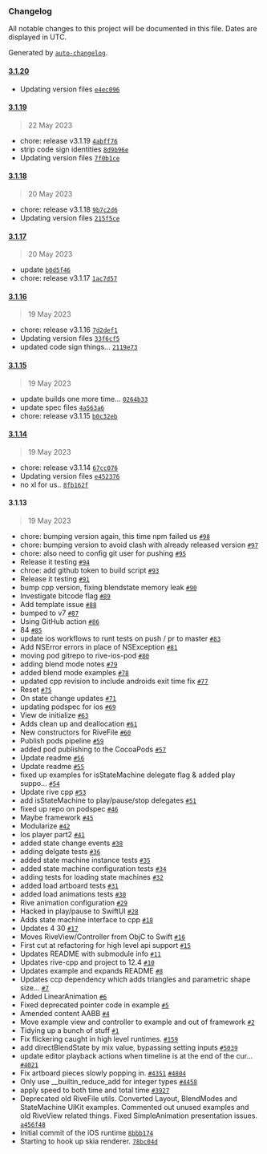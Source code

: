 ### Changelog

All notable changes to this project will be documented in this file. Dates are displayed in UTC.

Generated by [`auto-changelog`](https://github.com/CookPete/auto-changelog).

#### [3.1.20](https://github.com/mjtalbot/rive-ios/compare/3.1.19...3.1.20)

- Updating version files [`e4ec096`](https://github.com/mjtalbot/rive-ios/commit/e4ec0960554c6bb60cbcac79fc4f8decc90f7a58)

#### [3.1.19](https://github.com/mjtalbot/rive-ios/compare/3.1.18...3.1.19)

> 22 May 2023

- chore: release v3.1.19 [`4abff76`](https://github.com/mjtalbot/rive-ios/commit/4abff7635a0d2b6c8e93215eedd7bb0571582fe8)
- strip code sign identities [`8d9b96e`](https://github.com/mjtalbot/rive-ios/commit/8d9b96e49022212056149c574699a766faa86068)
- Updating version files [`7f0b1ce`](https://github.com/mjtalbot/rive-ios/commit/7f0b1ce14b656307649db76e5906954878cd0cd8)

#### [3.1.18](https://github.com/mjtalbot/rive-ios/compare/3.1.17...3.1.18)

> 20 May 2023

- chore: release v3.1.18 [`9b7c2d6`](https://github.com/mjtalbot/rive-ios/commit/9b7c2d6b85abc6749710f419510aa23926bb0588)
- Updating version files [`215f5ce`](https://github.com/mjtalbot/rive-ios/commit/215f5ce317823a670fbcb7c09752c2e687389aa1)

#### [3.1.17](https://github.com/mjtalbot/rive-ios/compare/3.1.16...3.1.17)

> 20 May 2023

- update [`b0d5f46`](https://github.com/mjtalbot/rive-ios/commit/b0d5f46c1610c3bf3366db352b369f404a464eda)
- chore: release v3.1.17 [`1ac7d57`](https://github.com/mjtalbot/rive-ios/commit/1ac7d578c0c00961d26dcd3a69a5bb7f16a0c132)

#### [3.1.16](https://github.com/mjtalbot/rive-ios/compare/3.1.15...3.1.16)

> 19 May 2023

- chore: release v3.1.16 [`7d2def1`](https://github.com/mjtalbot/rive-ios/commit/7d2def1dfed6cf0b892a9ce33b906569dac79e70)
- Updating version files [`33f6cf5`](https://github.com/mjtalbot/rive-ios/commit/33f6cf567ce8912d97f64de60ceae448a41096b2)
- updated code sign things... [`2119e73`](https://github.com/mjtalbot/rive-ios/commit/2119e734a0b0b6bae6fc78573983ad36295c054b)

#### [3.1.15](https://github.com/mjtalbot/rive-ios/compare/3.1.14...3.1.15)

> 19 May 2023

- update builds one more time... [`0264b33`](https://github.com/mjtalbot/rive-ios/commit/0264b337385473de8aaea77eb83f7d50aca05e8d)
- update spec files [`4a563a6`](https://github.com/mjtalbot/rive-ios/commit/4a563a6a7aa4c10ab3e9750200ec34de609076e8)
- chore: release v3.1.15 [`b0c32eb`](https://github.com/mjtalbot/rive-ios/commit/b0c32ebc5cc754f1b9bfd94a6c03edc344923f8b)

#### [3.1.14](https://github.com/mjtalbot/rive-ios/compare/3.1.13...3.1.14)

> 19 May 2023

- chore: release v3.1.14 [`67cc076`](https://github.com/mjtalbot/rive-ios/commit/67cc0763ad9b75186b6bbe3aedb8bd4b2b0deec7)
- Updating version files [`e452376`](https://github.com/mjtalbot/rive-ios/commit/e4523768d8753410345b5457b9fd986987b245a5)
- no xl for us.. [`8fb162f`](https://github.com/mjtalbot/rive-ios/commit/8fb162f58fdd0e9b80adbe5b8a010b7c4a8849a2)

#### 3.1.13

> 19 May 2023

- chore: bumping version again, this time npm failed us [`#98`](https://github.com/mjtalbot/rive-ios/pull/98)
- chore: bumping version to avoid clash with already released version [`#97`](https://github.com/mjtalbot/rive-ios/pull/97)
- chore: also need to config git user for pushing [`#95`](https://github.com/mjtalbot/rive-ios/pull/95)
- Release it testing [`#94`](https://github.com/mjtalbot/rive-ios/pull/94)
- chroe: add github token to build script [`#93`](https://github.com/mjtalbot/rive-ios/pull/93)
- Release it testing [`#91`](https://github.com/mjtalbot/rive-ios/pull/91)
- bump cpp version, fixing blendstate memory leak [`#90`](https://github.com/mjtalbot/rive-ios/pull/90)
- Investigate bitcode flag [`#89`](https://github.com/mjtalbot/rive-ios/pull/89)
- Add template issue [`#88`](https://github.com/mjtalbot/rive-ios/pull/88)
- bumped to v7 [`#87`](https://github.com/mjtalbot/rive-ios/pull/87)
- Using GitHub action [`#86`](https://github.com/mjtalbot/rive-ios/pull/86)
- 84 [`#85`](https://github.com/mjtalbot/rive-ios/pull/85)
- update ios workflows to runt tests on push / pr to master [`#83`](https://github.com/mjtalbot/rive-ios/pull/83)
- Add NSError errors in place of NSException [`#81`](https://github.com/mjtalbot/rive-ios/pull/81)
- moving pod gitrepo to rive-ios-pod [`#80`](https://github.com/mjtalbot/rive-ios/pull/80)
- adding blend mode notes [`#79`](https://github.com/mjtalbot/rive-ios/pull/79)
- added blend mode examples [`#78`](https://github.com/mjtalbot/rive-ios/pull/78)
- updated cpp revision to include androids exit time fix [`#77`](https://github.com/mjtalbot/rive-ios/pull/77)
- Reset [`#75`](https://github.com/mjtalbot/rive-ios/pull/75)
- On state change updates [`#71`](https://github.com/mjtalbot/rive-ios/pull/71)
- updating podspec for ios [`#69`](https://github.com/mjtalbot/rive-ios/pull/69)
- View de initialize [`#63`](https://github.com/mjtalbot/rive-ios/pull/63)
- Adds clean up and deallocation [`#61`](https://github.com/mjtalbot/rive-ios/pull/61)
- New constructors for RiveFile [`#60`](https://github.com/mjtalbot/rive-ios/pull/60)
- Publish pods pipeline [`#59`](https://github.com/mjtalbot/rive-ios/pull/59)
- added pod publishing to the CocoaPods [`#57`](https://github.com/mjtalbot/rive-ios/pull/57)
- Update readme [`#56`](https://github.com/mjtalbot/rive-ios/pull/56)
- Update readme [`#55`](https://github.com/mjtalbot/rive-ios/pull/55)
- fixed up examples for isStateMachine delegate flag & added play suppo… [`#54`](https://github.com/mjtalbot/rive-ios/pull/54)
- Update rive cpp [`#53`](https://github.com/mjtalbot/rive-ios/pull/53)
- add isStateMachine to play/pause/stop delegates [`#51`](https://github.com/mjtalbot/rive-ios/pull/51)
- fixed up repo on podspec [`#46`](https://github.com/mjtalbot/rive-ios/pull/46)
- Maybe framework [`#45`](https://github.com/mjtalbot/rive-ios/pull/45)
- Modularize [`#42`](https://github.com/mjtalbot/rive-ios/pull/42)
- Ios player part2 [`#41`](https://github.com/mjtalbot/rive-ios/pull/41)
- added state change events [`#38`](https://github.com/mjtalbot/rive-ios/pull/38)
- adding delgate tests [`#36`](https://github.com/mjtalbot/rive-ios/pull/36)
- added state machine instance tests [`#35`](https://github.com/mjtalbot/rive-ios/pull/35)
- added state machine configuration tests [`#34`](https://github.com/mjtalbot/rive-ios/pull/34)
- adding tests for loading state machines [`#32`](https://github.com/mjtalbot/rive-ios/pull/32)
- added load artboard tests [`#31`](https://github.com/mjtalbot/rive-ios/pull/31)
- added load animations tests [`#30`](https://github.com/mjtalbot/rive-ios/pull/30)
- Rive animation configuration [`#29`](https://github.com/mjtalbot/rive-ios/pull/29)
- Hacked in play/pause to SwiftUI [`#28`](https://github.com/mjtalbot/rive-ios/pull/28)
- Adds state machine interface to cpp [`#18`](https://github.com/mjtalbot/rive-ios/pull/18)
- Updates 4 30 [`#17`](https://github.com/mjtalbot/rive-ios/pull/17)
- Moves RiveView/Controller from ObjC to Swift [`#16`](https://github.com/mjtalbot/rive-ios/pull/16)
- First cut at refactoring for high level api support [`#15`](https://github.com/mjtalbot/rive-ios/pull/15)
- Updates README with submodule info [`#11`](https://github.com/mjtalbot/rive-ios/pull/11)
- Updates rive-cpp and project to 12.4 [`#10`](https://github.com/mjtalbot/rive-ios/pull/10)
- Updates example and expands README [`#8`](https://github.com/mjtalbot/rive-ios/pull/8)
- Updates ccp dependency which adds triangles and parametric shape size… [`#7`](https://github.com/mjtalbot/rive-ios/pull/7)
- Added LinearAnimation [`#6`](https://github.com/mjtalbot/rive-ios/pull/6)
- Fixed deprecated pointer code in example [`#5`](https://github.com/mjtalbot/rive-ios/pull/5)
- Amended content AABB [`#4`](https://github.com/mjtalbot/rive-ios/pull/4)
- Move example view and controller to example and out of framework [`#2`](https://github.com/mjtalbot/rive-ios/pull/2)
- Tidying up a bunch of stuff [`#1`](https://github.com/mjtalbot/rive-ios/pull/1)
- Fix flickering caught in high level runtimes. [`#159`](https://github.com/rive-app/rive-react-native/issues/159)
- add directBlendState by mix value, bypassing setting inputs [`#5039`](https://github.com/rive-app/rive/issues/5039)
- update editor playback actions when timeline is at the end of the cur… [`#4021`](https://github.com/rive-app/rive/issues/4021)
- Fix artboard pieces slowly popping in. [`#4351`](https://github.com/mjtalbot/rive-ios/issues/4351) [`#4804`](https://github.com/mjtalbot/rive-ios/issues/4804)
- Only use __builtin_reduce_add for integer types [`#4458`](https://github.com/mjtalbot/rive-ios/issues/4458)
- apply speed to both time and total time [`#3927`](https://github.com/mjtalbot/rive-ios/issues/3927)
- Deprecated old RiveFile utils. Converted Layout, BlendModes and StateMachine UIKit examples. Commented out unused examples and old RiveView related things. Fixed SimpleAnimation presentation issues. [`a456f48`](https://github.com/mjtalbot/rive-ios/commit/a456f4850b8de192103b36a0704acb6716254f08)
- Initial commit of the iOS runtime [`8bbb174`](https://github.com/mjtalbot/rive-ios/commit/8bbb174471fd2fa17a754540ccfbfe28d0c20c31)
- Starting to hook up skia renderer. [`78bc04d`](https://github.com/mjtalbot/rive-ios/commit/78bc04d426b13e697137970f4ac8d53809682e3b)
